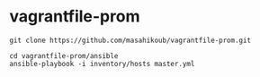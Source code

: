 # vagrantfile-prom

```
git clone https://github.com/masahikoub/vagrantfile-prom.git

cd vagrantfile-prom/ansible
ansible-playbook -i inventory/hosts master.yml
```
